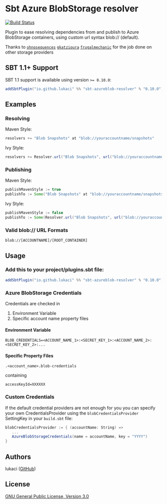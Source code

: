 # Sbt Azure BlobStorage resolver

[![Build Status](https://travis-ci.com/lukaci/sbt-azureblob-resolver.svg?branch=master)](https://travis-ci.com/lukaci/sbt-azureblob-resolver)

Plugin to ease resolving dependencies from and publish to Azure BlobStorage containers, using custom url syntax blob:// (default).

Thanks to [`ohnosequences`](https://github.com/ohnosequences/sbt-s3-resolver) [`gkatzioura`](https://github.com/gkatzioura/CloudStorageMaven) [`frugalmechanic`](https://github.com/frugalmechanic/fm-sbt-s3-resolver) for the job done on other storage providers

## SBT 1.1+ Support

SBT 1.1 support is available using version `>= 0.10.0`:

```scala
addSbtPlugin("io.github.lukaci" %% "sbt-azureblob-resolver" % "0.10.0")
```

## Examples

### Resolving

Maven Style:

```scala
resolvers += "Blob Snapshots" at "blob://youraccountname/snapshots"
```

Ivy Style:

```scala
resolvers += Resolver.url("Blob Snapshots", url("blob://youraccountname/snapshots"))(Resolver.ivyStylePatterns)
```

### Publishing

Maven Style:

```scala
publishMavenStyle := true
publishTo := Some("Blob Snapshots" at "blob://youraccountname/snapshots")
```

Ivy Style:

```scala
publishMavenStyle := false
publishTo := Some(Resolver.url("Blob Snapshots", url("blob://youraccountname/snapshots"))(Resolver.ivyStylePatterns))
```

### Valid blob:// URL Formats

    blob://[ACCOUNTNAME]/[ROOT_CONTAINER]

## Usage

### Add this to your project/plugins.sbt file:

```scala
addSbtPlugin("io.github.lukaci" %% "sbt-azureblob-resolver" % "0.10.0")
```

### Azure BlobStorage Credentials

Credentials are checked in 
 1. Environment Variable 
 2. Specific account name property files

#### Environment Variable

    BLOB_CREDENTIALS=<ACCOUNT_NAME_1>:<SECRET_KEY_1>:<ACCOUNT_NAME_2>:<SECRET_KEY_2>:...
    
#### Specific Property Files

```shell
.<account_name>.blob-credentials
```

containing

```shell
accessKeyId=XXXXXX
```

### Custom Credentials

If the default credential providers are not enough for you you can specify your own CredentialsProvider using the `blobCredentialsProvider` SettingKey in your `build.sbt` file:

```scala
blobCredentialsProvider := { (accountName: String) =>
   ...
   AzureBlobStorageCredentials(name = accountName, key = "YYYY")
}
```

## Authors

lukaci (<a href="https://github.com/lukaci" rel="author">GitHub</a>)

## License

[GNU General Public License, Version 3.0](https://www.gnu.org/licenses/gpl.txt)